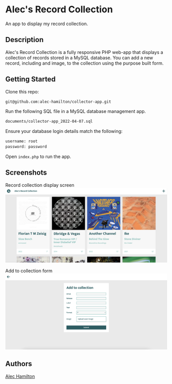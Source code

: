 # Alec's Record Collection
An app to display my record collection.

## Description
Alec's Record Collection is a fully responsive PHP web-app that displays a collection of records stored in a MySQL database. You can add a new record, including and image, to the collection using the purpose built form.

## Getting Started
Clone this repo:

```bash
git@github.com:alec-hamilton/collector-app.git
```

Run the following SQL file in a MySQL database management app.

```bash
documents/collector-app_2022-04-07.sql
```

Ensure your database login details match the following:

```bash
username: root
password: password
```
Open `index.php` to run the app.

## Screenshots

Record collection display screen
![Alt text](screenshots/homepage.png?raw=true "Record collection display screen")

Add to collection form
![Alt text](screenshots/form.png?raw=true "Add to collection form")

## Authors

[Alec Hamilton](https://github.com/alec-hamilton)
